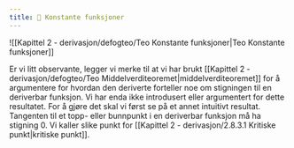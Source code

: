 ```yaml
---
title: 📄 Konstante funksjoner
---
```


![[Kapittel 2 - derivasjon/defogteo/Teo Konstante funksjoner|Teo Konstante funksjoner]]

Er vi litt observante, legger vi merke til at vi har brukt [[Kapittel 2 - derivasjon/defogteo/Teo Middelverditeoremet|middelverditeoremet]] for å argumentere for hvordan den deriverte forteller noe om stigningen til en deriverbar funksjon. Vi har enda ikke introdusert eller argumentert for dette resultatet. For å gjøre det skal vi først se på et annet intuitivt resultat. Tangenten til et topp- eller bunnpunkt i en deriverbar funksjon må ha stigning 0. Vi kaller slike punkt for [[Kapittel 2 - derivasjon/2.8.3.1 Kritiske punkt|kritiske punkt]].